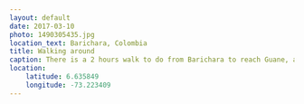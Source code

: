 ```yaml
---
layout: default
date: 2017-03-10
photo: 1490305435.jpg
location_text: Barichara, Colombia
title: Walking around
caption: There is a 2 hours walk to do from Barichara to reach Guane, another village nearby. The vegetation there is very different from the northen part of the country; less trees, less green but still stunning!
location:
    latitude: 6.635849
    longitude: -73.223409
---
```

